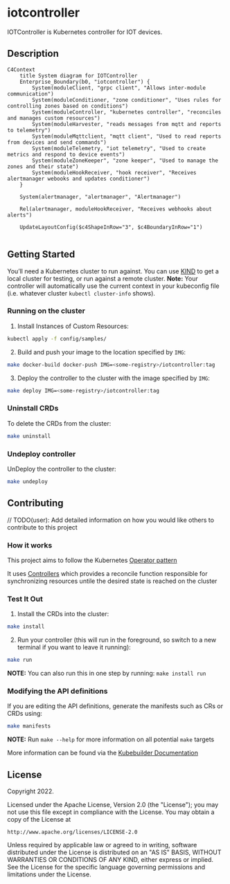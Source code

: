 # iotcontroller

IOTController is Kubernetes controller for IOT devices.

## Description

```mermaid
C4Context
    title System diagram for IOTController
    Enterprise_Boundary(b0, "iotcontroller") {
        System(moduleClient, "grpc client", "Allows inter-module communication")
        System(moduleConditioner, "zone conditioner", "Uses rules for controlling zones based on conditions")
        System(moduleController, "kubernetes controller", "reconciles and manages custom resources")
        System(moduleHarvester, "reads messages from mqtt and reports to telemetry")
        System(moduleMqttclient, "mqtt client", "Used to read reports from devices and send commands")
        System(moduleTelemetry, "iot telemetry", "Used to create metrics and respond to device events")
        System(moduleZoneKeeper", "zone keeper", "Used to manage the zones and their state")
        System(moduleHookReceiver, "hook receiver", "Receives alertmanager webooks and updates conditioner")
    }

    System(alertmanager, "alertmanager", "Alertmanager")

    Rel(alertmanager, moduleHookReceiver, "Receives webhooks about alerts")

    UpdateLayoutConfig($c4ShapeInRow="3", $c4BoundaryInRow="1")


```

## Getting Started

You’ll need a Kubernetes cluster to run against. You can use [KIND](https://sigs.k8s.io/kind) to get a local cluster for testing, or run against a remote cluster.
**Note:** Your controller will automatically use the current context in your kubeconfig file (i.e. whatever cluster `kubectl cluster-info` shows).

### Running on the cluster

1. Install Instances of Custom Resources:

```sh
kubectl apply -f config/samples/
```

2. Build and push your image to the location specified by `IMG`:

```sh
make docker-build docker-push IMG=<some-registry>/iotcontroller:tag
```

3. Deploy the controller to the cluster with the image specified by `IMG`:

```sh
make deploy IMG=<some-registry>/iotcontroller:tag
```

### Uninstall CRDs

To delete the CRDs from the cluster:

```sh
make uninstall
```

### Undeploy controller

UnDeploy the controller to the cluster:

```sh
make undeploy
```

## Contributing

// TODO(user): Add detailed information on how you would like others to contribute to this project

### How it works

This project aims to follow the Kubernetes [Operator pattern](https://kubernetes.io/docs/concepts/extend-kubernetes/operator/)

It uses [Controllers](https://kubernetes.io/docs/concepts/architecture/controller/)
which provides a reconcile function responsible for synchronizing resources untile the desired state is reached on the cluster

### Test It Out

1. Install the CRDs into the cluster:

```sh
make install
```

2. Run your controller (this will run in the foreground, so switch to a new terminal if you want to leave it running):

```sh
make run
```

**NOTE:** You can also run this in one step by running: `make install run`

### Modifying the API definitions

If you are editing the API definitions, generate the manifests such as CRs or CRDs using:

```sh
make manifests
```

**NOTE:** Run `make --help` for more information on all potential `make` targets

More information can be found via the [Kubebuilder Documentation](https://book.kubebuilder.io/introduction.html)

## License

Copyright 2022.

Licensed under the Apache License, Version 2.0 (the "License");
you may not use this file except in compliance with the License.
You may obtain a copy of the License at

    http://www.apache.org/licenses/LICENSE-2.0

Unless required by applicable law or agreed to in writing, software
distributed under the License is distributed on an "AS IS" BASIS,
WITHOUT WARRANTIES OR CONDITIONS OF ANY KIND, either express or implied.
See the License for the specific language governing permissions and
limitations under the License.
